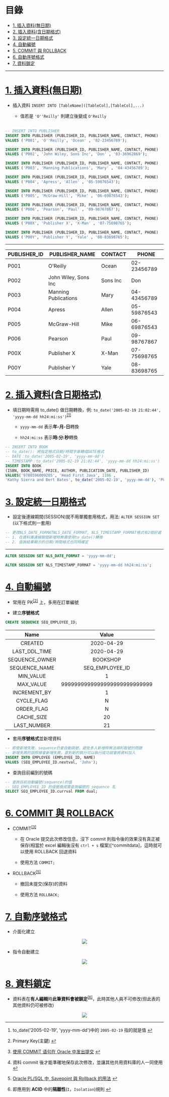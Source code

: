 <h1 id="top">目錄</h1>

- [1. 插入資料(無日期)](#s1)
- [2. 插入資料(含日期格式)](#s2)
- [3. 設定統一日期格式](#s3)
- [4. 自動編號](#s4)
- [5. COMMIT 與 ROLLBACK](#s5)
- [6. 自動序號格式](#s6)
- [7. 資料鎖定](#s7)

---

# <a id="s1" class="md-title" href="#top">1. 插入資料(無日期)</a>

- 插入資料 `INSERT INTO [TableName]([TableCol],[TableCol],...)`

  - 值若是 `'O''Reilly'` 則建立後變成 `O'Reilly`<br><br>

```sql
-- INSERT INTO PUBLISHER
INSERT INTO PUBLISHER (PUBLISHER_ID, PUBLISHER_NAME, CONTACT, PHONE)
VALUES ('P001', 'O''Reilly', 'Ocean' , '02-23456789');

INSERT INTO PUBLISHER (PUBLISHER_ID, PUBLISHER_NAME, CONTACT, PHONE)
VALUES ('P002', 'John Wiley, Sons Inc', 'Don' , '03-36962869');

INSERT INTO PUBLISHER (PUBLISHER_ID, PUBLISHER_NAME, CONTACT, PHONE)
VALUES ('P003', 'Manning Publications', 'Mary' , '04-43456789');

INSERT INTO PUBLISHER (PUBLISHER_ID, PUBLISHER_NAME, CONTACT, PHONE)
VALUES ('P004', 'Apress', 'Allen' , '05-59876543');

INSERT INTO PUBLISHER (PUBLISHER_ID, PUBLISHER_NAME, CONTACT, PHONE)
VALUES ('P005', 'McGraw-Hill', 'Mike' , '06-69876543');

INSERT INTO PUBLISHER (PUBLISHER_ID, PUBLISHER_NAME, CONTACT, PHONE)
VALUES ('P006', 'Pearson', 'Paul' , '09-98767867');

INSERT INTO PUBLISHER (PUBLISHER_ID, PUBLISHER_NAME, CONTACT, PHONE)
VALUES ('P00X', 'Publisher X', 'X-Man' , '07-75698765');

INSERT INTO PUBLISHER (PUBLISHER_ID, PUBLISHER_NAME, CONTACT, PHONE)
VALUES ('P00Y', 'Publisher Y', 'Yale' , '08-83698765');
```

---

<table>
<thead>
<tr>
<th>PUBLISHER_ID</th>
<th>PUBLISHER_NAME</th>
<th>CONTACT</th>
<th>PHONE</th>
</tr>
</thead>
<tbody>
<tr>
<td>P001</td>
<td>O'Reilly</td>
<td>Ocean</td>
<td>02-23456789</td>
</tr>
<tr>
<td>P002</td>
<td>John Wiley, Sons Inc</td>
<td>Sons Inc</td>
<td>Don</td>
</tr>
<tr>
<td>P003</td>
<td>Manning Publications</td>
<td>Mary</td>
<td>04-43456789</td>
</tr>
<tr>
<td>P004</td>
<td>Apress</td>
<td>Allen</td>
<td>05-59876543</td>
</tr>
<tr>
<td>P005</td>
<td>McGraw-Hill</td>
<td>Mike</td>
<td>06-69876543</td>
</tr>
<tr>
<td>P006</td>
<td>Pearson</td>
<td>Paul</td>
<td>09-98767867</td>
</tr>
<tr>
<td>P00X</td>
<td>Publisher X</td>
<td>X-Man</td>
<td>07-75698765</td>
</tr>
<tr>
<td>P00Y</td>
<td>Publisher Y</td>
<td>Yale</td>
<td>08-83698765</td>
</tr>
</tbody>
</table>

# <a id="s2" class="md-title" href="#top">2. 插入資料(含日期格式)</a>

- 填日期時需用 to_date() 做日期轉換，例: `to_date('2005-02-19 21:02:44', 'yyyy-mm-dd hh24:mi:ss')`<sup class="footnote-ref"><a href="#fn1" id="fnref1">[1]</a></sup>

  - `yyyy-mm-dd` 表示**年-月-日**轉換

  - `hh24:mi:ss` 表示**時:分:秒**轉換

```sql
-- INSERT INTO BOOK
-- to_date(): 將指定格式日期/時間字串轉成DATE格式
-- DATE：to_date('2005-02-19', 'yyyy-mm-dd')
-- TIMESTAMP：to_date('2005-02-19 21:02:44', 'yyyy-mm-dd hh24:mi:ss')
INSERT INTO BOOK
(ISBN, BOOK_NAME, PRICE, AUTHOR, PUBLICATION_DATE, PUBLISHER_ID)
VALUES('9780596009205', 'Head First Java', 1186 ,
'Kathy Sierra and Bert Bates', to_date('2005-02-19', 'yyyy-mm-dd'), 'P001');
```

# <a id="s3" class="md-title" href="#top">3. 設定統一日期格式</a>

- 設定後連線期間(SESSION)就不用單獨套用格式，用法: `ALTER SESSION SET` (以下格式則一套用)

```sql
-- 更改NLS_DATE_FORMATNLS_DATE_FORMAT, NLS_TIMESTAMP_FORMAT格式有2個好處
-- 1. 在資料庫連線期間新增時無需使用to_date()轉換
-- 2. 查詢結果顯示的日期/時間格式也同時確定
```

---

```sql
ALTER SESSION SET NLS_DATE_FORMAT = 'yyyy-mm-dd';
```

```sql
ALTER SESSION SET NLS_TIMESTAMP_FORMAT = 'yyyy-mm-dd hh24:mi:ss';
```

# <a id="s4" class="md-title" href="#top">4. 自動編號</a>

- 常用在 PK<sup class="footnote-ref"><a href="#fn2" id="fnref2">[2]</a></sup> 上，多用在訂單編號

- 建立**序號格式**

```sql
CREATE SEQUENCE SEQ_EMPLOYEE_ID;
```

<table>
<thead>
<tr>
<th style="text-align:center">Name</th>
<th style="text-align:center">Value</th>
</tr>
</thead>
<tbody>
<tr>
<td style="text-align:center">CREATED</td>
<td style="text-align:center">2020-04-29</td>
</tr>
<tr>
<td style="text-align:center">LAST_DDL_TIME</td>
<td style="text-align:center">2020-04-29</td>
</tr>
<tr>
<td style="text-align:center">SEQUENCE_OWNER</td>
<td style="text-align:center">BOOKSHOP</td>
</tr>
<tr>
<td style="text-align:center">SEQUENCE_NAME</td>
<td style="text-align:center">SEQ_EMPLOYEE_ID</td>
</tr>
<tr>
<td style="text-align:center">MIN_VALUE</td>
<td style="text-align:center">1</td>
</tr>
<tr>
<td style="text-align:center">MAX_VALUE</td>
<td style="text-align:center">9999999999999999999999999999</td>
</tr>
<tr>
<td style="text-align:center">INCREMENT_BY</td>
<td style="text-align:center">1</td>
</tr>
<tr>
<td style="text-align:center">CYCLE_FLAG</td>
<td style="text-align:center">N</td>
</tr>
<tr>
<td style="text-align:center">ORDER_FLAG</td>
<td style="text-align:center">N</td>
</tr>
<tr>
<td style="text-align:center">CACHE_SIZE</td>
<td style="text-align:center">20</td>
</tr>
<tr>
<td style="text-align:center">LAST_NUMBER</td>
<td style="text-align:center">21</td>
</tr>
</tbody>
</table>

- 套用**序號格式**並新增資料

```sql
-- 即使新增失敗，sequence仍會自動跳號，避免多人新增時無法順利取號的問題
-- 新增失敗的話照樣會新增失敗，直到新的執行可以執行成功就會將資料加入
INSERT INTO EMPLOYEE (EMPLOYEE_ID, NAME)
VALUES (SEQ_EMPLOYEE_ID.nextval, 'John');
```

- 查詢目前編到的號碼

```sql
-- 查詢目前自動編號(sequence)的值
-- SEQ_EMPLOYEE_ID 的值替換成需查詢編號的 sequence 名
SELECT SEQ_EMPLOYEE_ID.currval FROM dual;
```

# <a id="s6" class="md-title" href="#top">6. COMMIT 與 ROLLBACK</a>

- COMMIT<sup class="footnote-ref"><a href="#fn3" id="fnref3">[3]</a></sup>

  - 在 Oracle 提交此次修改信息，沒下 commit 則指令後的效果沒有真正被保存(相當於 excel 編輯後沒有 `ctrl + s` 檔案)[^commitdata]，這時就可以使用 ROLLBACK 回退資料

  - 使用方法 `COMMIT;`

- ROLLBACK<sup class="footnote-ref"><a href="#fn5" id="fnref5">[5]</a></sup>

  - 撤回未提交(保存)的資料

  - 使用方法 `ROLLBACK;`

# <a id="s7" class="md-title" href="#top">7. 自動序號格式</a>

- 介面化建立

<div style="text-align:center">
  <img src="./image/4-1_02.png">
</div>

- 指令自動建立

<div style="text-align:center">
  <img src="./image/4-1_03.png">
</div>

# <a id="s8" class="md-title" href="#top">8. 資料鎖定</a>

- 資料表在**有人編輯**時**此筆資料會被鎖定**<sup class="footnote-ref"><a href="#fn6" id="fnref6">[6]</a></sup>，此時其他人員不可修改(但此表的其他資料仍可被修改)

<div style="text-align:center">
  <img src="./image/4-1_01.png">
</div>

---

<section class="footnotes">
<ol class="footnotes-list">
<li id="fn1" class="footnote-item"><p>to_date('2005-02-19', 'yyyy-mm-dd')中的 <code>2005-02-19</code> 指的就是值 <a href="#fnref1" class="footnote-backref">↩︎</a></p>
</li>
<li id="fn2" class="footnote-item"><p>Primary Key(主鍵) <a href="#fnref2" class="footnote-backref">↩︎</a></p>
</li>
<li id="fn3" class="footnote-item"><p><a href="https://www.w3cschool.cn/oraclejc/oraclejc-grjn2r0x.html">使用 COMMIT 语句在 Oracle 中发出提交</a> <a href="#fnref3" class="footnote-backref">↩︎</a></p>
</li>
<li id="fn4" class="footnote-item"><p>資料 commit 後才能準確地保存此次修改，並讓其他共用資料庫的人一同使用 <a href="#fnref4" class="footnote-backref">↩︎</a></p>
</li>
<li id="fn5" class="footnote-item"><p><a href="https://tomkuo139.blogspot.com/2009/10/oracle-plsql-savepoint-rollback.html">Oracle PL/SQL 中, Savepoint 與 Rollback 的用法</a> <a href="#fnref5" class="footnote-backref">↩︎</a></p>
</li>
<li id="fn6" class="footnote-item"><p>即應用到 <strong>ACID</strong> 中的<strong>隔離性</strong>(<code>I</code>，<code>Isolation</code>)規則 <a href="#fnref6" class="footnote-backref">↩︎</a></p>
</li>
</ol>
</section>
